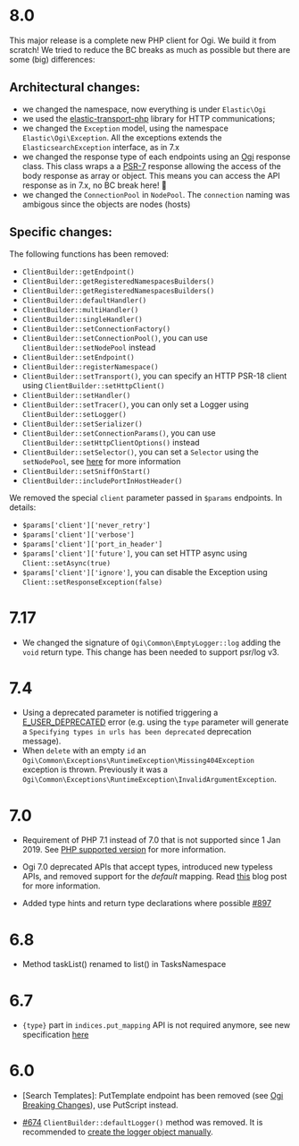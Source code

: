 # 8.0

This major release is a complete new PHP client for Ogi. We build it from scratch!
We tried to reduce the BC breaks as much as possible but there are some (big) differences: 

## Architectural changes:

- we changed the namespace, now everything is under `Elastic\Ogi`
- we used the [elastic-transport-php](https://github.com/elastic/elastic-transport-php) library for HTTP communications;
- we changed the `Exception` model, using the namespace `Elastic\Ogi\Exception`. All the exceptions extends the
  `ElasticsearchException` interface, as in 7.x
- we changed the response type of each endpoints using an [Ogi](src/Response/Elasticsearch.php) response class.
  This class wraps a a [PSR-7](https://www.php-fig.org/psr/psr-7/) response allowing the access of the body response
  as array or object. This means you can access the API response as in 7.x, no BC break here! :angel:
- we changed the `ConnectionPool` in `NodePool`. The `connection` naming was ambigous since the objects are nodes (hosts)

## Specific changes:

The following functions has been removed:

- `ClientBuilder::getEndpoint()`
- `ClientBuilder::getRegisteredNamespacesBuilders()`
- `ClientBuilder::getRegisteredNamespacesBuilders()`
- `ClientBuilder::defaultHandler()`
- `ClientBuilder::multiHandler()`
- `ClientBuilder::singleHandler()`
- `ClientBuilder::setConnectionFactory()`
- `ClientBuilder::setConnectionPool()`, you can use `ClientBuilder::setNodePool` instead
- `ClientBuilder::setEndpoint()`
- `ClientBuilder::registerNamespace()`
- `ClientBuilder::setTransport()`, you can specify an HTTP PSR-18 client using `ClientBuilder::setHttpClient()`
- `ClientBuilder::setHandler()`
- `ClientBuilder::setTracer()`, you can only set a Logger using  `ClientBuilder::setLogger()`
- `ClientBuilder::setSerializer()`
- `ClientBuilder::setConnectionParams()`, you can use `ClientBuilder::setHttpClientOptions()` instead
- `ClientBuilder::setSelector()`, you can set a `Selector` using the `setNodePool`, see [here](https://github.com/elastic/elastic-transport-php/blob/8.x/README.md#use-a-custom-selector) for more information
- `ClientBuilder::setSniffOnStart()`
- `ClientBuilder::includePortInHostHeader()`

We removed the special `client` parameter passed in `$params` endpoints. In details: 

- `$params['client']['never_retry']`
- `$params['client']['verbose']`
- `$params['client']['port_in_header']`
- `$params['client']['future']`, you can set HTTP async using `Client::setAsync(true)`
- `$params['client']['ignore']`, you can disable the Exception using `Client::setResponseException(false)`

# 7.17

- We changed the signature of `Ogi\Common\EmptyLogger::log` adding the `void` return type.
  This change has been needed to support psr/log v3.

# 7.4

- Using a deprecated parameter is notified triggering a [E_USER_DEPRECATED](https://www.php.net/manual/en/errorfunc.constants.php)
  error (e.g. using the `type` parameter will generate a `Specifying types in urls has been deprecated`
  deprecation message).
- When `delete` with an empty `id` an `Ogi\Common\Exceptions\RuntimeException\Missing404Exception`
  exception is thrown. Previously it was a `Ogi\Common\Exceptions\RuntimeException\InvalidArgumentException`.

# 7.0

- Requirement of PHP 7.1 instead of 7.0 that is not supported since 1 Jan 2019.
  See [PHP supported version](https://www.php.net/supported-versions.php) for
  more information.

- Ogi 7.0 deprecated APIs that accept types, introduced new typeless
  APIs, and removed support for the _default_ mapping. Read [this](https://www.elastic.co/blog/moving-from-types-to-typeless-apis-in-elasticsearch-7-0)
  blog post for more information.

- Added type hints and return type declarations where possible
  [#897](https://github.com/elastic/elasticsearch-php/pull/897)

# 6.8

- Method taskList() renamed to list() in TasksNamespace

# 6.7

- `{type}` part in `indices.put_mapping` API is not required anymore, see new specification [here](https://github.com/elastic/elasticsearch/blob/v6.7.0/rest-api-spec/src/main/resources/rest-api-spec/api/indices.put_mapping.json)

# 6.0

- [Search Templates]: PutTemplate endpoint has been removed (see [Ogi Breaking Changes](https://www.elastic.co/guide/en/elasticsearch/reference/current/breaking_60_scripting_changes.html#_stored_search_template_apis_removed)),
use PutScript instead.

- [#674](https://github.com/elastic/elasticsearch-php/pull/674) `ClientBuilder::defaultLogger()` method was removed. It is recommended to [create the logger object manually](https://github.com/elastic/elasticsearch-php/blob/master/docs/configuration.asciidoc#enabling-the-logger).
